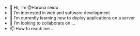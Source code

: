 - 👋 Hi, I’m @Haruna seidu
- 👀 I’m interested in web and software development 
- 🌱 I’m currently learning how to deploy applications on a server
- 💞️ I’m looking to collaborate on ...
- 📫 How to reach me ...

<!---
Haruna245/Haruna245 is a ✨ special ✨ repository because its `README.md` (this file) appears on your GitHub profile.
You can click the Preview link to take a look at your changes.
--->
